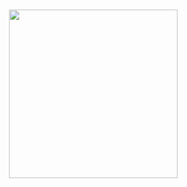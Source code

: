 #
<div>
<img src="[https://imgur.com/a/96wLrhC](https://cdn.discordapp.com/attachments/1295427505993551884/1300396046928838677/1B506684-9A26-41D5-B5D1-CFEFBF351560.jpg?ex=6720afb1&is=671f5e31&hm=c36ded7e6a93ca30d57ced0c511569b2276d28a2a96b71b8413d46878521140d&)" width="300" align="right" />
</div>
